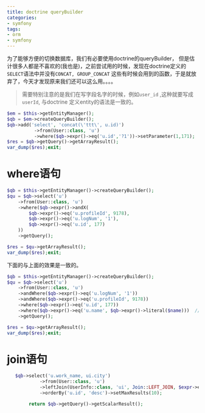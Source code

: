 ```yaml
---
title: doctrine queryBuilder
categories:
- symfony
tags:
- orm
- symfony
---
```


为了能够方便的切换数据库，我们有必要使用doctrine的queryBuilder， 但是估计很多人都是不喜欢的(我也是)，之前尝试用的时候，发现在doctrine定义的`SELECT`语法中并没有`CONCAT, GROUP_CONCAT` 这些有时候会用到的函数，于是就放弃了，今天才发现原来我们还可以这么用。。。。

> 需要特别注意的是我们在写字段名字的时候，例如`user_id` ,这种就要写成 `userId`, 与doctrine 定义entity的语法是一致的。

<!-- more -->

```php
$em = $this->getEntityManager();
$qb = $em->createQueryBuilder();
$qb->add('select', 'concat(\'ttt\', u.id)')
          ->from(User::class, 'u')
          ->where($qb->expr()->eq('u.id','?1'))->setParameter(1,171);
$res = $qb->getQuery()->getArrayResult();
var_dump($res);exit;
```

# where语句

```php
$qb = $this->getEntityManager()->createQueryBuilder();
$qu = $qb->select('u')
    ->from(User::class, 'u')
    ->where($qb->expr()->andX(
        $qb->expr()->eq('u.profileId', 9178),
        $qb->expr()->eq('u.logNum', '1'),
        $qb->expr()->eq('u.id', 177)
    ))
    ->getQuery();

$res = $qu->getArrayResult();
var_dump($res);exit;
```

下面的与上面的效果是一致的。

```php
$qb = $this->getEntityManager()->createQueryBuilder();
$qu = $qb->select('u')
    ->from(User::class, 'u')
    ->andWhere($qb->expr()->eq('u.logNum', '1'))
    ->andWhere($qb->expr()->eq('u.profileId', 9178))
    ->where($qb->expr()->eq('u.id', 177))
    ->where($qb->expr()->eq('u.name', $qb->expr()->literal($name)))  // 字符串要使用literal修饰
    ->getQuery();

$res = $qu->getArrayResult();
var_dump($res);exit;
```

# join语句

```php
   $qb->select('u.work_name, ui.city')
            ->from(User::class, 'u')
            ->leftJoin(UserInfo::class, 'ui', Join::LEFT_JOIN, $expr->eq('u.id', 'ui.uid'))
            ->orderBy('u.id', 'desc')->setMaxResults(10);

        return $qb->getQuery()->getScalarResult();
```